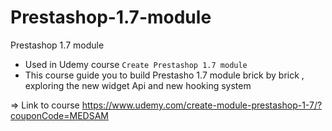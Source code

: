 # Prestashop-1.7-module
Prestashop 1.7 module
-  Used in Udemy course `Create Prestashop 1.7 module`
- This course guide you to build Prestasho 1.7 module brick by brick , exploring the new widget Api and new hooking system 

=> Link to course https://www.udemy.com/create-module-prestashop-1-7/?couponCode=MEDSAM
